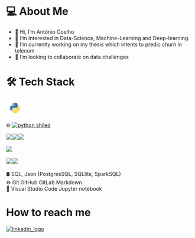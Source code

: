 # 💻  About Me
- 👋 Hi, I’m António Coelho
- 👀 I’m interested in Data-Science, Machine-Learning and Deep-learning.
- 🌱 I’m currently working on my thesis which intents to predic churn in telecom
- 💞️ I’m looking to collaborate on data challenges

# 🛠  Tech Stack
[<img src="https://raw.githubusercontent.com/github/explore/80688e429a7d4ef2fca1e82350fe8e3517d3494d/topics/python/python.png" alt="Python" height="40" style="vertical-align:top; margin:4px">](https://www.python.org/)   

🌐   [![python shiled](https://img.shields.io/badge/-Python-blue)](https://www.python.org/)

[<img src="https://img.shields.io/badge/python-3670A0?style=for-the-badge&logo=python&logoColor=ffdd54">](https://www.python.org/)<img src="https://img.shields.io/badge/jupyter-%23FA0F00.svg?style=for-the-badge&logo=jupyter&logoColor=white"><img src="https://img.shields.io/badge/Visual%20Studio%20Code-0078d7.svg?style=for-the-badge&logo=visual-studio-code&logoColor=white">

<img src="https://img.shields.io/badge/postgres-%23316192.svg?style=for-the-badge&logo=postgresql&logoColor=white"> 

[<img src="https://img.shields.io/badge/cent%20os-002260?style=for-the-badge&logo=centos&logoColor=F0F0F0">](https://afocoelho.notion.site/Linux-acfcc73a03af40a894cffae564ad6bdb)<img src="https://img.shields.io/badge/Red%20Hat-EE0000?style=for-the-badge&logo=redhat&logoColor=white)">


🛢    SQL, Json (PostgresSQL, SQLlite, SparkSQL)  
⚙️   Git GitHub GitLab Markdown  
🔧   Visual Studio Code Jupyter notebook  

# How to reach me
[![linkedin_logo](https://img.shields.io/badge/linkedin-antonio--fonseca--coelho-blue)](https://www.linkedin.com/in/antonio-fonseca-coelho/)


<!---
afocoelho/afocoelho is a ✨ special ✨ repository because its `README.md` (this file) appears on your GitHub profile.
You can click the Preview link to take a look at your changes.
--->

